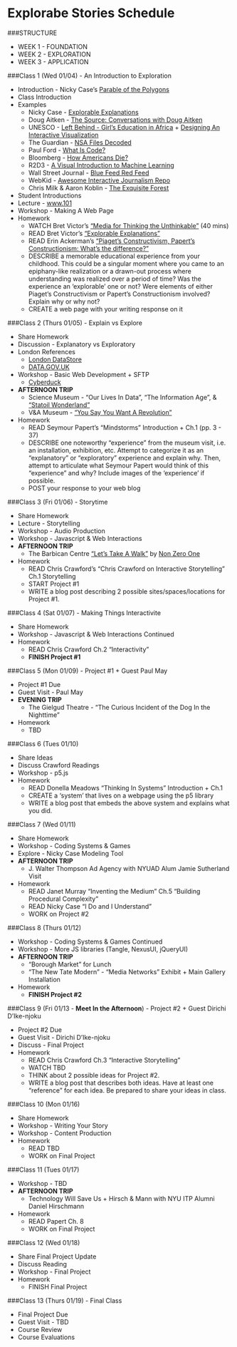 Explorabe Stories Schedule
==========================

###STRUCTURE  
* WEEK 1 - FOUNDATION  
* WEEK 2 - EXPLORATION  
* WEEK 3 - APPLICATION  

###Class 1 (Wed 01/04) - An Introduction to Exploration
* Introduction - Nicky Case’s [Parable of the Polygons](http://ncase.me/polygons/)  
* Class Introduction  
* Examples  
	* Nicky Case - [Explorable Explanations](http://explorableexplanations.com/)  
	* Doug Aitken - [The Source: Conversations with Doug Aitken](http://dougaitkenthesource.com/) 
	* UNESCO - [Left Behind - Girl’s Education in Africa](http://www.uis.unesco.org/_LAYOUTS/UNESCO/no-girl-left-behind/index.html) + [Designing An Interactive Visualization](https://www.oreilly.com/ideas/designing-an-interactive-visualization-to-make-data-personal)  
	* The Guardian - [NSA Files Decoded](https://www.theguardian.com/world/interactive/2013/nov/01/snowden-nsa-files-surveillance-revelations-decoded)  
	* Paul Ford - [What Is Code?](https://www.bloomberg.com/graphics/2015-paul-ford-what-is-code/)  
	* Bloomberg - [How Americans Die?](https://www.bloomberg.com/graphics/dataview/how-americans-die/)  
	* R2D3 - [A Visual Introduction to Machine Learning](http://www.r2d3.us/visual-intro-to-machine-learning-part-1/)  
	* Wall Street Journal - [Blue Feed Red Feed](http://graphics.wsj.com/blue-feed-red-feed/)  
	* WebKid - [Awesome Interactive Journalism Repo](https://github.com/wbkd/awesome-interactive-journalism)  
	* Chris Milk & Aaron Koblin - [The Exquisite Forest](http://www.exquisiteforest.com/)  
* Student Introductions
* Lecture - www.101
* Workshop - Making A Web Page
* Homework  
	* WATCH Bret Victor’s [“Media for Thinking the Unthinkable”](http://worrydream.com/MediaForThinkingTheUnthinkable/) (40 mins)  
	* READ Bret Victor’s [“Explorable Explanations”](http://worrydream.com/ExplorableExplanations/)
	* READ Erin Ackerman’s [“Piaget’s Constructivism, Papert’s Constructionism: What’s the difference?”]()
	* DESCRIBE a memorable educational experience from your childhood. This could be a singular moment where you came to an epiphany-like realization or a drawn-out process where understanding was realized over a period of time? Was the experience an ‘explorable’ one or not? Were elements of either Piaget’s Constructivism or Papert’s Constructionism involved? Explain why or why not?  
	* CREATE a web page with your writing response on it  

###Class 2 (Thurs 01/05) - Explain vs Explore
* Share Homework
* Discussion - Explanatory vs Exploratory
* London References  
	* [London DataStore](https://data.london.gov.uk/)
	* [DATA.GOV.UK](https://data.gov.uk/)
* Workshop - Basic Web Development + SFTP
	* [Cyberduck](https://cyberduck.io/?l=en)
* **AFTERNOON TRIP**  
	* Science Museum - “Our Lives In Data”, “The Information Age”, & [“Statoil Wonderland”](https://beta.sciencemuseum.org.uk/wonderlab)   
	* V&A Museum - [“You Say You Want A Revolution”](https://www.vam.ac.uk/articles/about-the-revolutions-exhibition)  
* Homework  
	* READ Seymour Papert’s “Mindstorms” Introduction + Ch.1 (pp. 3 - 37)
	* DESCRIBE one noteworthy “experience” from the museum visit, i.e. an installation, exhibition, etc.  Attempt to categorize it as an “explanatory” or “exploratory” experience and explain why. Then, attempt to articulate what Seymour Papert would think of this “experience” and why? Include images of the ‘experience’ if possible.  
	* POST your response to your web blog

###Class 3 (Fri 01/06) - Storytime
* Share Homework  
* Lecture - Storytelling  
* Workshop - Audio Production  
* Workshop - Javascript & Web Interactions  
* **AFTERNOON TRIP**  
	* The Barbican Centre [“Let’s Take A Walk”](https://www.barbican.org.uk/education/event-detail.asp?ID=20143) by [Non Zero One](http://www.nonzeroone.com/)  
* Homework  
	* READ Chris Crawford’s “Chris Crawford on Interactive Storytelling” Ch.1 Storytelling
	* START Project #1  
	* WRITE a blog post describing 2 possible sites/spaces/locations for Project #1.  

###Class 4 (Sat 01/07) - Making Things Interactivite
* Share Homework  
* Workshop - Javascript & Web Interactions Continued  
* Homework  
	* READ Chris Crawford Ch.2 “Interactivity”  
	* **FINISH Project #1**   

###Class 5 (Mon 01/09) - Project #1 + Guest Paul May
* Project #1 Due  
* Guest Visit - Paul May  
* **EVENING TRIP**  
	* The Gielgud Theatre - “The Curious Incident of the Dog In the Nighttime”  
* Homework  
	* TBD  

###Class 6 (Tues 01/10)  
* Share Ideas  
* Discuss Crawford Readings  
* Workshop - p5.js  
* Homework  
	* READ Donella Meadows “Thinking In Systems” Introduction + Ch.1  
	* CREATE a ‘system’ that lives on a webpage using the p5 library  
	* WRITE a blog post that embeds the above system and explains what you did.  

###Class 7 (Wed 01/11)   
* Share Homework  
* Workshop - Coding Systems & Games  
* Explore - Nicky Case Modeling Tool  
* **AFTERNOON TRIP**  
	* J. Walter Thompson Ad Agency with NYUAD Alum Jamie Sutherland Visit   
* Homework  
	* READ Janet Murray “Inventing the Medium” Ch.5 “Building Procedural Complexity”  
	* READ Nicky Case “I Do and I Understand”  
	* WORK on Project #2  

###Class 8 (Thurs 01/12)   
* Workshop - Coding Systems & Games Continued  
* Workshop - More JS libraries (Tangle, NexusUI, jQueryUI)  
* **AFTERNOON TRIP** 
	* “Borough Market” for Lunch
	* “The New Tate Modern” - “Media Networks” Exhibit + Main Gallery Installation
* Homework  
	* **FINISH Project #2**

###Class 9  (Fri 01/13 - **Meet In the Afternoon**) - Project #2 + Guest Dirichi D’Ike-njoku
* Project #2 Due  
* Guest  Visit - Dirichi D’Ike-njoku  
* Discuss - Final Project  
* Homework  
	* READ Chris Crawford Ch.3 “Interactive Storytelling”  
	* WATCH TBD  
	* THINK about 2 possible ideas for Project #2.   
	* WRITE a blog post that describes both ideas. Have at least one “reference” for each idea. Be prepared to share your ideas in class.   
 
###Class 10 (Mon 01/16)
* Share Homework
* Workshop - Writing Your Story
* Workshop - Content Production
* Homework
	* READ TBD
	* WORK on Final Project

###Class 11 (Tues 01/17)
* Workshop - TBD  
* **AFTERNOON TRIP**  
	* Technology Will Save Us + Hirsch & Mann with NYU ITP Alumni Daniel Hirschmann  
* Homework  
	* READ Papert Ch. 8
	* WORK on Final Project  

###Class 12 (Wed 01/18)
* Share Final Project Update  
* Discuss Reading  
* Workshop - Final Project  
* Homework  
	* FINISH Final Project  

###Class 13 (Thurs 01/19) - Final Class
* Final Project Due  
* Guest Visit - TBD  
* Course Review  
* Course Evaluations  